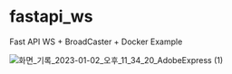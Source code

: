 # fastapi_ws
Fast API WS + BroadCaster + Docker Example

![화면_기록_2023-01-02_오후_11_34_20_AdobeExpress (1)](https://user-images.githubusercontent.com/16227780/210246017-4a464f6a-a1d5-4bf8-9932-12ec78916360.gif)
